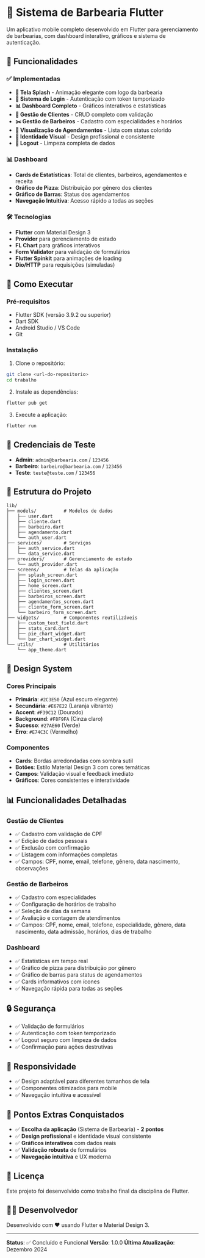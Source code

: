# 🏪 Sistema de Barbearia Flutter

Um aplicativo mobile completo desenvolvido em Flutter para gerenciamento de barbearias, com dashboard interativo, gráficos e sistema de autenticação.

## 📱 Funcionalidades

### ✅ Implementadas

- **🚀 Tela Splash** - Animação elegante com logo da barbearia
- **🔐 Sistema de Login** - Autenticação com token temporizado
- **📊 Dashboard Completo** - Gráficos interativos e estatísticas
- **👥 Gestão de Clientes** - CRUD completo com validação
- **✂️ Gestão de Barbeiros** - Cadastro com especialidades e horários
- **📅 Visualização de Agendamentos** - Lista com status colorido
- **🎨 Identidade Visual** - Design profissional e consistente
- **🔄 Logout** - Limpeza completa de dados

### 📊 Dashboard

- **Cards de Estatísticas**: Total de clientes, barbeiros, agendamentos e receita
- **Gráfico de Pizza**: Distribuição por gênero dos clientes
- **Gráfico de Barras**: Status dos agendamentos
- **Navegação Intuitiva**: Acesso rápido a todas as seções

### 🛠️ Tecnologias

- **Flutter** com Material Design 3
- **Provider** para gerenciamento de estado
- **FL Chart** para gráficos interativos
- **Form Validator** para validação de formulários
- **Flutter Spinkit** para animações de loading
- **Dio/HTTP** para requisições (simuladas)

## 🚀 Como Executar

### Pré-requisitos

- Flutter SDK (versão 3.9.2 ou superior)
- Dart SDK
- Android Studio / VS Code
- Git

### Instalação

1. Clone o repositório:
```bash
git clone <url-do-repositorio>
cd trabalho
```

2. Instale as dependências:
```bash
flutter pub get
```

3. Execute a aplicação:
```bash
flutter run
```

## 🔑 Credenciais de Teste

- **Admin**: `admin@barbearia.com` / `123456`
- **Barbeiro**: `barbeiro@barbearia.com` / `123456`
- **Teste**: `teste@teste.com` / `123456`

## 📁 Estrutura do Projeto

```
lib/
├── models/          # Modelos de dados
│   ├── user.dart
│   ├── cliente.dart
│   ├── barbeiro.dart
│   ├── agendamento.dart
│   └── auth_user.dart
├── services/        # Serviços
│   ├── auth_service.dart
│   └── data_service.dart
├── providers/       # Gerenciamento de estado
│   └── auth_provider.dart
├── screens/         # Telas da aplicação
│   ├── splash_screen.dart
│   ├── login_screen.dart
│   ├── home_screen.dart
│   ├── clientes_screen.dart
│   ├── barbeiros_screen.dart
│   ├── agendamentos_screen.dart
│   ├── cliente_form_screen.dart
│   └── barbeiro_form_screen.dart
├── widgets/         # Componentes reutilizáveis
│   ├── custom_text_field.dart
│   ├── stats_card.dart
│   ├── pie_chart_widget.dart
│   └── bar_chart_widget.dart
└── utils/           # Utilitários
    └── app_theme.dart
```

## 🎨 Design System

### Cores Principais

- **Primária**: `#2C3E50` (Azul escuro elegante)
- **Secundária**: `#E67E22` (Laranja vibrante)
- **Accent**: `#F39C12` (Dourado)
- **Background**: `#F8F9FA` (Cinza claro)
- **Sucesso**: `#27AE60` (Verde)
- **Erro**: `#E74C3C` (Vermelho)

### Componentes

- **Cards**: Bordas arredondadas com sombra sutil
- **Botões**: Estilo Material Design 3 com cores temáticas
- **Campos**: Validação visual e feedback imediato
- **Gráficos**: Cores consistentes e interatividade

## 📊 Funcionalidades Detalhadas

### Gestão de Clientes

- ✅ Cadastro com validação de CPF
- ✅ Edição de dados pessoais
- ✅ Exclusão com confirmação
- ✅ Listagem com informações completas
- ✅ Campos: CPF, nome, email, telefone, gênero, data nascimento, observações

### Gestão de Barbeiros

- ✅ Cadastro com especialidades
- ✅ Configuração de horários de trabalho
- ✅ Seleção de dias da semana
- ✅ Avaliação e contagem de atendimentos
- ✅ Campos: CPF, nome, email, telefone, especialidade, gênero, data nascimento, data admissão, horários, dias de trabalho

### Dashboard

- ✅ Estatísticas em tempo real
- ✅ Gráfico de pizza para distribuição por gênero
- ✅ Gráfico de barras para status de agendamentos
- ✅ Cards informativos com ícones
- ✅ Navegação rápida para todas as seções

## 🔒 Segurança

- ✅ Validação de formulários
- ✅ Autenticação com token temporizado
- ✅ Logout seguro com limpeza de dados
- ✅ Confirmação para ações destrutivas

## 📱 Responsividade

- ✅ Design adaptável para diferentes tamanhos de tela
- ✅ Componentes otimizados para mobile
- ✅ Navegação intuitiva e acessível

## 🎯 Pontos Extras Conquistados

- ✅ **Escolha da aplicação** (Sistema de Barbearia) - **2 pontos**
- ✅ **Design profissional** e identidade visual consistente
- ✅ **Gráficos interativos** com dados reais
- ✅ **Validação robusta** de formulários
- ✅ **Navegação intuitiva** e UX moderna

## 📝 Licença

Este projeto foi desenvolvido como trabalho final da disciplina de Flutter.

## 👨‍💻 Desenvolvedor

Desenvolvido com ❤️ usando Flutter e Material Design 3.

---

**Status**: ✅ Concluído e Funcional
**Versão**: 1.0.0
**Última Atualização**: Dezembro 2024